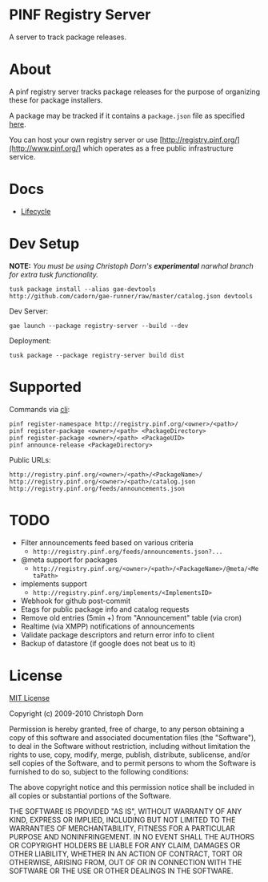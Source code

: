 PINF Registry Server
====================

A server to track package releases.

About
=====

A pinf registry server tracks package releases for the purpose of organizing these for package installers.

A package may be tracked if it contains a `package.json` file as specified [here](http://wiki.commonjs.org/wiki/Packages/1.0).

You can host your own registry server or use [http://registry.pinf.org/](http://www.pinf.org/] which operates as
a free public infrastructure service.


Docs
====

  * [Lifecycle](http://github.com/cadorn/pinf/blob/master/docs/Lifecycle.md)

Dev Setup
=========

**NOTE:** *You must be using Christoph Dorn's **experimental** narwhal branch for extra tusk functionality.*

    tusk package install --alias gae-devtools http://github.com/cadorn/gae-runner/raw/master/catalog.json devtools

Dev Server:

    gae launch --package registry-server --build --dev

Deployment:

    tusk package --package registry-server build dist

Supported
=========

Commands via [cli](http://github.com/cadorn/pinf/tree/master/packages/cli/):

    pinf register-namespace http://registry.pinf.org/<owner>/<path>/
    pinf register-package <owner>/<path> <PackageDirectory>
    pinf register-package <owner>/<path> <PackageUID>
    pinf announce-release <PackageDirectory>

Public URLs:

    http://registry.pinf.org/<owner>/<path>/<PackageName>/
    http://registry.pinf.org/<owner>/<path>/catalog.json
    http://registry.pinf.org/feeds/announcements.json

TODO
====

  * Filter announcements feed based on various criteria
    * `http://registry.pinf.org/feeds/announcements.json?...`
  * @meta support for packages
    * `http://registry.pinf.org/<owner>/<path>/<PackageName>/@meta/<MetaPath>`
  * implements support
    * `http://registry.pinf.org/implements/<ImplementsID>`
  * Webhook for github post-commit
  * Etags for public package info and catalog requests
  * Remove old entries (5min +) from "Announcement" table (via cron)
  * Realtime (via XMPP) notifications of announcements
  * Validate package descriptors and return error info to client
  * Backup of datastore (if google does not beat us to it)


License
=======

[MIT License](http://www.opensource.org/licenses/mit-license.php)

Copyright (c) 2009-2010 Christoph Dorn

Permission is hereby granted, free of charge, to any person obtaining a copy
of this software and associated documentation files (the "Software"), to deal
in the Software without restriction, including without limitation the rights
to use, copy, modify, merge, publish, distribute, sublicense, and/or sell
copies of the Software, and to permit persons to whom the Software is
furnished to do so, subject to the following conditions:

The above copyright notice and this permission notice shall be included in
all copies or substantial portions of the Software.

THE SOFTWARE IS PROVIDED "AS IS", WITHOUT WARRANTY OF ANY KIND, EXPRESS OR
IMPLIED, INCLUDING BUT NOT LIMITED TO THE WARRANTIES OF MERCHANTABILITY,
FITNESS FOR A PARTICULAR PURPOSE AND NONINFRINGEMENT. IN NO EVENT SHALL THE
AUTHORS OR COPYRIGHT HOLDERS BE LIABLE FOR ANY CLAIM, DAMAGES OR OTHER
LIABILITY, WHETHER IN AN ACTION OF CONTRACT, TORT OR OTHERWISE, ARISING FROM,
OUT OF OR IN CONNECTION WITH THE SOFTWARE OR THE USE OR OTHER DEALINGS IN
THE SOFTWARE.
